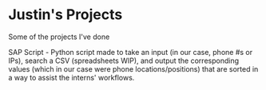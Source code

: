 # Justin's Projects
Some of the projects I've done

SAP Script - Python script made to take an input (in our case, phone #s or IPs), search a CSV (spreadsheets WIP), and output the corresponding values (which in our case were phone locations/positions) that are sorted in a way to assist the interns' workflows.
